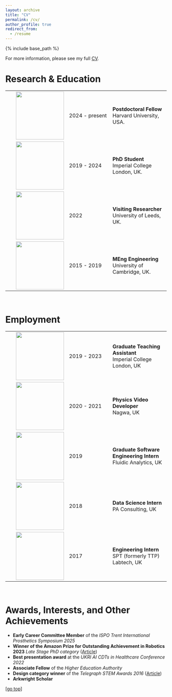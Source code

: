 ```yaml
---
layout: archive
title: "CV"
permalink: /cv/
author_profile: true
redirect_from:
  - /resume
---
```


{% include base_path %}

For more information, please see my full [CV](https://digbychappell.github.io/files/CV_Feb_2025.pdf).

Research & Education
======
<table width="100%" style="border:0px solid white; width:100%">
<tr style="border:0px;">
    <td width="0%" style="border:0px;"><img src="https://digbychappell.github.io//images/harvard_logo.png" align="right" width="150px"></td>
    <td width="120" style="border:0px;"><nobr>2024 - present</nobr></td>
    <td width="0%" style="border:0px;"><strong>Postdoctoral Fellow</strong><br>Harvard University, USA.</td>
  </tr>
  <tr style="border:0px;">
    <td width="0%" style="border:0px;"><img src="https://digbychappell.github.io//images/imperial_logo.png" align="right" width="150px"></td>
    <td width="120" style="border:0px;"><nobr>2019 - 2024</nobr></td>
    <td width="0%" style="border:0px;"><strong>PhD Student</strong><br>Imperial College London, UK.</td>
  </tr>
  <tr style="border:0px;">
    <td width="0%" style="border:0px;"><img src="https://digbychappell.github.io//images/leeds_logo.jpg" align="right" width="150px"></td>
    <td width="120" style="border:0px;"><nobr>2022</nobr></td>
    <td width="0%" style="border:0px;"><strong>Visiting Researcher</strong><br>University of Leeds, UK.</td>
  </tr>
  <tr style="border:0px;">
    <td width="175" style="border:0px;"><img src="https://digbychappell.github.io//images/cambridge_logo.jpg" align="right" width="150px"></td>
    <td width="120" style="border:0px;"><nobr>2015 - 2019</nobr></td>
    <td width="0%" style="border:0px;"><strong>MEng Engineering</strong><br>University of Cambridge, UK.</td>
  </tr>
</table>

<br>

Employment
======
<table class="images" width="100%" style="border:0px solid white; width:100%">
  <tr style="border:0px;">
    <td width="175" style="border:0px;"><img src="https://digbychappell.github.io//images/imperial_logo.png" align="right" width="150px"></td>
    <td width="120" style="border:0px;"><nobr>2019 - 2023</nobr></td>
    <td width="0%" style="border:0px;"><strong>Graduate Teaching Assistant</strong><br>Imperial College London, UK</td>
  </tr>
  <tr style="border:0px;">
    <td width="150" height="40" style="border:0px;"><img src="https://digbychappell.github.io//images/nagwa_logo.png" align="right" width="150px"></td>
    <td width="120" style="border:0px;"><nobr>2020 - 2021</nobr></td>
    <td width="0%" style="border:0px;"><strong>Physics Video Developer</strong><br>Nagwa, UK</td>
  </tr>
  <tr style="border:0px;">
    <td width="150" height="40" style="border:0px;"><img src="https://digbychappell.github.io//images/fluidic_analytics_logo.png" align="right" width="150px"></td>
    <td width="120" style="border:0px;"><nobr>2019</nobr></td>
    <td width="0%" style="border:0px;"><strong>Graduate Software Engineering Intern</strong><br>Fluidic Analytics, UK</td>
  </tr>
  <tr style="border:0px;">
    <td width="150" height="40" style="border:0px;"><img src="https://digbychappell.github.io//images/pa_logo.png" align="right" width="150px"></td>
    <td width="120" style="border:0px;"><nobr>2018</nobr></td>
    <td width="0%" style="border:0px;"><strong>Data Science Intern</strong><br>PA Consulting, UK</td>
  </tr>
  <tr style="border:0px;">
    <td width="150" height="40" style="border:0px;"><img src="https://digbychappell.github.io//images/ttp_logo.png" align="right" width="150px"></td>
    <td width="120" style="border:0px;"><nobr>2017</nobr></td>
    <td width="0%" style="border:0px;"><strong>Engineering Intern</strong><br>SPT (formerly TTP) Labtech, UK</td>
  </tr>
</table>

<br>

Awards, Interests, and Other Achievements
======  
* **Early Career Committee Member** of the *ISPO Trent International Prosthetics Symposium 2025*
* **Winner of the Amazon Prize for Outstanding Achievement in Robotics 2023** *Late Stage PhD category* ([Article](https://www.imperial.ac.uk/news/251220/dyson-school-excels-amazonimperial-robotics-awards/))
* **Best presentation award** at the *UKRI AI CDTs in Healthcare Conference 2022*
* **Associate Fellow** of the *Higher Education Authority*
* **Design category winner** of the *Telegraph STEM Awards 2016* ([Article](https://www.jesus.cam.ac.uk/articles/jesus-college-undergraduates-win-telegraph-uk-stem-award))
* **Arkwright Scholar**

[[go top](https://digbychappell.github.io/cv/)]  
